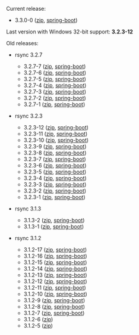Current release:

* 3.3.0-0 ([zip](https://github.com/fracpete/rsync4j/releases/download/rsync4j-pom-3.3.0-0/rsync4j-all-3.3.0-0-bin.zip), [spring-boot](https://github.com/fracpete/rsync4j/releases/download/rsync4j-pom-3.3.0-0/rsync4j-all-3.3.0-0-spring-boot.jar))


Last version with Windows 32-bit support: **3.2.3-12**


Old releases:

* rsync 3.2.7

    * 3.2.7-7 ([zip](https://github.com/fracpete/rsync4j/releases/download/rsync4j-pom-3.2.7-7/rsync4j-all-3.2.7-7-bin.zip), [spring-boot](https://github.com/fracpete/rsync4j/releases/download/rsync4j-pom-3.2.7-7/rsync4j-all-3.2.7-7-spring-boot.jar))
    * 3.2.7-6 ([zip](https://github.com/fracpete/rsync4j/releases/download/rsync4j-pom-3.2.7-6/rsync4j-all-3.2.7-6-bin.zip), [spring-boot](https://github.com/fracpete/rsync4j/releases/download/rsync4j-pom-3.2.7-6/rsync4j-all-3.2.7-6-spring-boot.jar))
    * 3.2.7-5 ([zip](https://github.com/fracpete/rsync4j/releases/download/rsync4j-pom-3.2.7-5/rsync4j-all-3.2.7-5-bin.zip), [spring-boot](https://github.com/fracpete/rsync4j/releases/download/rsync4j-pom-3.2.7-5/rsync4j-all-3.2.7-5-spring-boot.jar))
    * 3.2.7-4 ([zip](https://github.com/fracpete/rsync4j/releases/download/rsync4j-pom-3.2.7-4/rsync4j-all-3.2.7-4-bin.zip), [spring-boot](https://github.com/fracpete/rsync4j/releases/download/rsync4j-pom-3.2.7-4/rsync4j-all-3.2.7-4-spring-boot.jar))
    * 3.2.7-3 ([zip](https://github.com/fracpete/rsync4j/releases/download/rsync4j-pom-3.2.7-3/rsync4j-all-3.2.7-3-bin.zip), [spring-boot](https://github.com/fracpete/rsync4j/releases/download/rsync4j-pom-3.2.7-3/rsync4j-all-3.2.7-3-spring-boot.jar))
    * 3.2.7-2 ([zip](https://github.com/fracpete/rsync4j/releases/download/rsync4j-pom-3.2.7-2/rsync4j-all-3.2.7-2-bin.zip), [spring-boot](https://github.com/fracpete/rsync4j/releases/download/rsync4j-pom-3.2.7-2/rsync4j-all-3.2.7-2-spring-boot.jar))
    * 3.2.7-1 ([zip](https://github.com/fracpete/rsync4j/releases/download/rsync4j-pom-3.2.7-1/rsync4j-all-3.2.7-1-bin.zip), [spring-boot](https://github.com/fracpete/rsync4j/releases/download/rsync4j-pom-3.2.7-1/rsync4j-all-3.2.7-1-spring-boot.jar))

* rsync 3.2.3
  
    * 3.2.3-12 ([zip](https://github.com/fracpete/rsync4j/releases/download/rsync4j-pom-3.2.3-12/rsync4j-all-3.2.3-12-bin.zip), [spring-boot](https://github.com/fracpete/rsync4j/releases/download/rsync4j-pom-3.2.3-12/rsync4j-all-3.2.3-12-spring-boot.jar))
    * 3.2.3-11 ([zip](https://github.com/fracpete/rsync4j/releases/download/rsync4j-pom-3.2.3-11/rsync4j-all-3.2.3-11-bin.zip), [spring-boot](https://github.com/fracpete/rsync4j/releases/download/rsync4j-pom-3.2.3-11/rsync4j-all-3.2.3-11-spring-boot.jar))
    * 3.2.3-10 ([zip](https://github.com/fracpete/rsync4j/releases/download/rsync4j-pom-3.2.3-10/rsync4j-all-3.2.3-10-bin.zip), [spring-boot](https://github.com/fracpete/rsync4j/releases/download/rsync4j-pom-3.2.3-10/rsync4j-all-3.2.3-10-spring-boot.jar))
    * 3.2.3-9 ([zip](https://github.com/fracpete/rsync4j/releases/download/rsync4j-pom-3.2.3-9/rsync4j-all-3.2.3-9-bin.zip), [spring-boot](https://github.com/fracpete/rsync4j/releases/download/rsync4j-pom-3.2.3-9/rsync4j-all-3.2.3-9-spring-boot.jar))
    * 3.2.3-8 ([zip](https://github.com/fracpete/rsync4j/releases/download/rsync4j-pom-3.2.3-8/rsync4j-all-3.2.3-8-bin.zip), [spring-boot](https://github.com/fracpete/rsync4j/releases/download/rsync4j-pom-3.2.3-8/rsync4j-all-3.2.3-8-spring-boot.jar))
    * 3.2.3-7 ([zip](https://github.com/fracpete/rsync4j/releases/download/rsync4j-pom-3.2.3-7/rsync4j-all-3.2.3-7-bin.zip), [spring-boot](https://github.com/fracpete/rsync4j/releases/download/rsync4j-pom-3.2.3-7/rsync4j-all-3.2.3-7-spring-boot.jar))
    * 3.2.3-6 ([zip](https://github.com/fracpete/rsync4j/releases/download/rsync4j-pom-3.2.3-6/rsync4j-all-3.2.3-6-bin.zip), [spring-boot](https://github.com/fracpete/rsync4j/releases/download/rsync4j-pom-3.2.3-6/rsync4j-all-3.2.3-6-spring-boot.jar))
    * 3.2.3-5 ([zip](https://github.com/fracpete/rsync4j/releases/download/rsync4j-pom-3.2.3-5/rsync4j-all-3.2.3-5-bin.zip), [spring-boot](https://github.com/fracpete/rsync4j/releases/download/rsync4j-pom-3.2.3-5/rsync4j-all-3.2.3-5-spring-boot.jar))
    * 3.2.3-4 ([zip](https://github.com/fracpete/rsync4j/releases/download/rsync4j-pom-3.2.3-4/rsync4j-all-3.2.3-4-bin.zip), [spring-boot](https://github.com/fracpete/rsync4j/releases/download/rsync4j-pom-3.2.3-4/rsync4j-all-3.2.3-4-spring-boot.jar))
    * 3.2.3-3 ([zip](https://github.com/fracpete/rsync4j/releases/download/rsync4j-pom-3.2.3-3/rsync4j-all-3.2.3-3-bin.zip), [spring-boot](https://github.com/fracpete/rsync4j/releases/download/rsync4j-pom-3.2.3-3/rsync4j-all-3.2.3-3-spring-boot.jar))
    * 3.2.3-2 ([zip](https://github.com/fracpete/rsync4j/releases/download/rsync4j-pom-3.2.3-2/rsync4j-all-3.2.3-2-bin.zip), [spring-boot](https://github.com/fracpete/rsync4j/releases/download/rsync4j-pom-3.2.3-2/rsync4j-all-3.2.3-2-spring-boot.jar))
    * 3.2.3-1 ([zip](https://github.com/fracpete/rsync4j/releases/download/rsync4j-pom-3.2.3-1/rsync4j-all-3.2.3-1-bin.zip), [spring-boot](https://github.com/fracpete/rsync4j/releases/download/rsync4j-pom-3.2.3-1/rsync4j-all-3.2.3-1-spring-boot.jar))

* rsync 3.1.3

    * 3.1.3-2 ([zip](https://github.com/fracpete/rsync4j/releases/download/rsync4j-pom-3.1.3-2/rsync4j-all-3.1.3-2-bin.zip), [spring-boot](https://github.com/fracpete/rsync4j/releases/download/rsync4j-pom-3.1.3-2/rsync4j-all-3.1.3-2-spring-boot.jar))
    * 3.1.3-1 ([zip](https://github.com/fracpete/rsync4j/releases/download/rsync4j-pom-3.1.3-1/rsync4j-all-3.1.3-1-bin.zip), [spring-boot](https://github.com/fracpete/rsync4j/releases/download/rsync4j-pom-3.1.3-1/rsync4j-all-3.1.3-1-spring-boot.jar))

* rsync 3.1.2

    * 3.1.2-17 ([zip](https://github.com/fracpete/rsync4j/releases/download/rsync4j-pom-3.1.2-17/rsync4j-all-3.1.2-17-bin.zip), [spring-boot](https://github.com/fracpete/rsync4j/releases/download/rsync4j-pom-3.1.2-17/rsync4j-all-3.1.2-17-spring-boot.jar))
    * 3.1.2-16 ([zip](https://github.com/fracpete/rsync4j/releases/download/rsync4j-pom-3.1.2-16/rsync4j-all-3.1.2-16-bin.zip), [spring-boot](https://github.com/fracpete/rsync4j/releases/download/rsync4j-pom-3.1.2-16/rsync4j-all-3.1.2-16-spring-boot.jar))
    * 3.1.2-15 ([zip](https://github.com/fracpete/rsync4j/releases/download/rsync4j-pom-3.1.2-15/rsync4j-all-3.1.2-15-bin.zip), [spring-boot](https://github.com/fracpete/rsync4j/releases/download/rsync4j-pom-3.1.2-15/rsync4j-all-3.1.2-15-spring-boot.jar))
    * 3.1.2-14 ([zip](https://github.com/fracpete/rsync4j/releases/download/rsync4j-pom-3.1.2-14/rsync4j-all-3.1.2-14-bin.zip), [spring-boot](https://github.com/fracpete/rsync4j/releases/download/rsync4j-pom-3.1.2-14/rsync4j-all-3.1.2-14-spring-boot.jar))
    * 3.1.2-13 ([zip](https://github.com/fracpete/rsync4j/releases/download/rsync4j-pom-3.1.2-13/rsync4j-all-3.1.2-13-bin.zip), [spring-boot](https://github.com/fracpete/rsync4j/releases/download/rsync4j-pom-3.1.2-13/rsync4j-all-3.1.2-13-spring-boot.jar))
    * 3.1.2-12 ([zip](https://github.com/fracpete/rsync4j/releases/download/rsync4j-pom-3.1.2-12/rsync4j-all-3.1.2-12-bin.zip), [spring-boot](https://github.com/fracpete/rsync4j/releases/download/rsync4j-pom-3.1.2-12/rsync4j-all-3.1.2-12-spring-boot.jar))
    * 3.1.2-11 ([zip](https://github.com/fracpete/rsync4j/releases/download/rsync4j-pom-3.1.2-11/rsync4j-all-3.1.2-11-bin.zip), [spring-boot](https://github.com/fracpete/rsync4j/releases/download/rsync4j-pom-3.1.2-11/rsync4j-all-3.1.2-11-spring-boot.jar))
    * 3.1.2-10 ([zip](https://github.com/fracpete/rsync4j/releases/download/rsync4j-pom-3.1.2-10/rsync4j-all-3.1.2-10-bin.zip), [spring-boot](https://github.com/fracpete/rsync4j/releases/download/rsync4j-pom-3.1.2-10/rsync4j-all-3.1.2-10-spring-boot.jar))
    * 3.1.2-9 ([zip](https://github.com/fracpete/rsync4j/releases/download/rsync4j-3.1.2-9/rsync4j-all-3.1.2-9-bin.zip), [spring-boot](https://github.com/fracpete/rsync4j/releases/download/rsync4j-3.1.2-9/rsync4j-all-3.1.2-9-spring-boot.jar))
    * 3.1.2-8 ([zip](https://github.com/fracpete/rsync4j/releases/download/rsync4j-3.1.2-8/rsync4j-3.1.2-8-bin.zip), [spring-boot](https://github.com/fracpete/rsync4j/releases/download/rsync4j-3.1.2-8/rsync4j-3.1.2-8-spring-boot.jar))
    * 3.1.2-7 ([zip](https://github.com/fracpete/rsync4j/releases/download/rsync4j-3.1.2-7/rsync4j-3.1.2-7-bin.zip), [spring-boot](https://github.com/fracpete/rsync4j/releases/download/rsync4j-3.1.2-7/rsync4j-3.1.2-7-spring-boot.jar))
    * 3.1.2-6 ([zip](https://github.com/fracpete/rsync4j/releases/download/rsync4j-3.1.2-6/rsync4j-3.1.2-6-bin.zip))
    * 3.1.2-5 ([zip](https://github.com/fracpete/rsync4j/releases/download/rsync4j-3.1.2-5/rsync4j-3.1.2-5-bin.zip))
